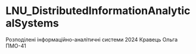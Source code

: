 # LNU_DistributedInformationAnalyticalSystems
Розподілені інформаційно-аналітичні системи 2024 Кравець Ольга ПМО-41
